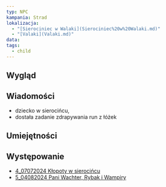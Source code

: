 ```yaml
---
typ: NPC
kampania: Strad
lokalizacja:
  - "[Sierociniec w Walaki](Sierociniec%20w%20Walaki.md)"
  - "[Valaki](Valaki.md)"
data: 
tags:
  - child
---
```


## Wygląd



## Wiadomości
- dziecko w sierocińcu, 
- dostała zadanie zdrapywania run z łóżek



## Umiejętności

## Występowanie
- [4_07072024 Kłopoty w sierocińcu](../sesje/4_07072024%20K%C5%82opoty%20w%20sieroci%C5%84cu.md)
- [5_04082024 Pani Wachter, Rybak i Wampiry](../sesje/5_04082024%20Pani%20Wachter,%20Rybak%20i%20Wampiry.md)





